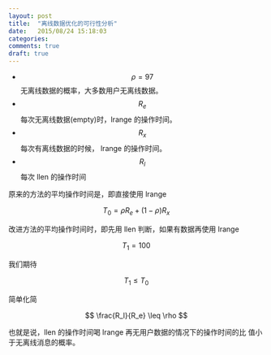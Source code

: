 ```yaml
---
layout: post
title:  "离线数据优化的可行性分析"
date:   2015/08/24 15:18:03
categories:
comments: true
draft: true
---
```



 - $$ \rho = 97% $$ 无离线数据的概率，大多数用户无离线数据。
 - $$ R_e $$ 每次无离线数据(empty)时，lrange 的操作时间。
 - $$ R_x $$ 每次有离线数据的时候， lrange 的操作时间。
 - $$ R_l $$ 每次 llen 的操作时间

原来的方法的平均操作时间是，即直接使用 lrange

$$
T_0 = \rho R_e + ( 1 - \rho ) R_x
$$

改进方法的平均操作时间时，即先用 llen 判断，如果有数据再使用 lrange

$$
T_1 = 100% * R_l + ( 1 - \rho ) R_x
$$

我们期待

$$
T_1 \leq T_0
$$

简单化简

$$
\frac{R_l}{R_e} \leq \rho
$$

也就是说，llen 的操作时间喝 lrange 再无用户数据的情况下的操作时间的比
值小于无离线消息的概率。
